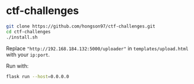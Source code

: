 # ctf-challenges

```sh
git clone https://github.com/hongson97/ctf-challenges.git
cd ctf-challenges
./install.sh
```

Replace `"http://192.168.184.132:5000/uploader"` in `templates/upload.html` with your `ip:port`.

Run with: 
```sh
flask run --host=0.0.0.0
```

